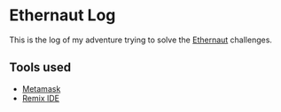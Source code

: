 # Ethernaut Log

This is the log of my adventure trying to solve the [Ethernaut](https://ethernaut.zeppelin.solutions)
challenges.

## Tools used

- [Metamask](https://metamask.io)
- [Remix IDE](https://remix.ethereum.org)
